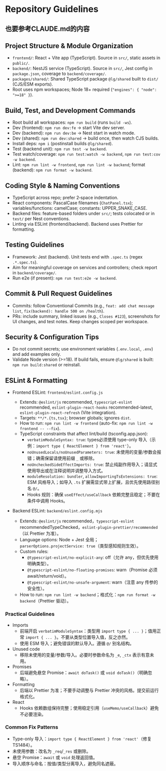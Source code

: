 # Repository Guidelines
## 也要参考CLAUDE.md的内容

## Project Structure & Module Organization
- `frontend/`: React + Vite app (TypeScript). Source in `src/`, static assets in `public/`.
- `backend/`: NestJS service (TypeScript). Source in `src/`, Jest config in `package.json`, coverage to `backend/coverage/`.
- `packages/shared/`: Shared TypeScript package `@lg/shared` built to `dist/` (CJS/ESM exports).
- Root uses npm workspaces; Node 18+ required (`"engines": { "node": ">=18" }`).

## Build, Test, and Development Commands
- Root build all workspaces: `npm run build` (runs `build -ws`).
- Dev (frontend): `npm run dev:fe` → start Vite dev server.
- Dev (backend): `npm run dev:be` → Nest start in watch mode.
- Dev (shared): `npm run dev:shared` → build once, then watch CJS builds.
- Install deps: `npm i` (postinstall builds `@lg/shared`).
- Test (backend unit): `npm run test -w backend`.
- Test watch/coverage: `npm run test:watch -w backend`, `npm run test:cov -w backend`.
- Lint: `npm run lint -w frontend`, `npm run lint -w backend`; format (backend): `npm run format -w backend`.

## Coding Style & Naming Conventions
- TypeScript across repo; prefer 2‑space indentation.
- React components: PascalCase filenames (`ChatPanel.tsx`); variables/functions: camelCase; constants: UPPER_SNAKE_CASE.
- Backend files: feature-based folders under `src/`; tests colocated or in `test/` per Nest conventions.
- Linting via ESLint (frontend/backend). Backend uses Prettier for formatting.

## Testing Guidelines
- Framework: Jest (backend). Unit tests end with `.spec.ts` (regex `.*.spec.ts`).
- Aim for meaningful coverage on services and controllers; check report in `backend/coverage/`.
- Run e2e (if present): `npm run test:e2e -w backend`.

## Commit & Pull Request Guidelines
- Commits: follow Conventional Commits (e.g., `feat: add chat message list`, `fix(backend): handle 500 on /health`).
- PRs: include summary, linked issues (e.g., `Closes #123`), screenshots for UI changes, and test notes. Keep changes scoped per workspace.

## Security & Configuration Tips
- Do not commit secrets; use environment variables (`.env.local`, `.env`) and add examples only.
- Validate Node version (>=18). If build fails, ensure `@lg/shared` is built: `npm run build:shared` or reinstall.

## ESLint & Formatting
- Frontend ESLint: `frontend/eslint.config.js`
  - Extends: `@eslint/js` recommended, `typescript-eslint` recommended, `eslint-plugin-react-hooks` recommended-latest, `eslint-plugin-react-refresh` (Vite integration).
  - Targets: `**/*.{ts,tsx}`; browser globals; ignores `dist`.
  - How to run: `npm run lint -w frontend` (auto-fix: `npm run lint -w frontend -- --fix`).
  - TypeScript constraints that affect lint/build (tsconfig.app.json):
    - `verbatimModuleSyntax: true`: types必须使用 type-only 导入（示例：`import type { ReactElement } from 'react'`）。
    - `noUnusedLocals/noUnusedParameters: true`: 未使用的变量/参数会报错；确需保留请使用前缀 `_` 或移除。
    - `noUncheckedSideEffectImports: true`: 禁止纯副作用导入；请显式使用导出或在注释说明并调整导入方式。
    - `moduleResolution: bundler`, `allowImportingTsExtensions: true`: ESM 风格导入；如导入 `.ts` 扩展需显式带上扩展，且优先使用路径别名 `@/`。
    - Hooks 规则：确保 `useEffect/useCallback` 依赖完整且稳定；不要在条件中调用 Hooks。

- Backend ESLint: `backend/eslint.config.mjs`
  - Extends: `@eslint/js` recommended，`typescript-eslint` recommendedTypeChecked，`eslint-plugin-prettier/recommended`（以 Prettier 为准）。
  - Language options: Node + Jest 全局；`parserOptions.projectService: true`（类型感知规则生效）。
  - Custom rules:
    - `@typescript-eslint/no-explicit-any`: off（允许 any，但优先使用明确类型）。
    - `@typescript-eslint/no-floating-promises`: warn（Promise 必须 await/return/void）。
    - `@typescript-eslint/no-unsafe-argument`: warn（注意 any 传参的安全性）。
  - How to run: `npm run lint -w backend`；格式化：`npm run format -w backend`（Prettier 驱动）。

### Practical Guidelines
- Imports
  - 前端开启 `verbatimModuleSyntax`：类型用 `import type { ... }`；值用正常 `import { ... }`。不要从类型位置导入值，反之亦然。
  - 使用 ESM 导入；避免错误的默认导入。遵循 `@/` 别名结构。
- Unused code
  - 移除未使用的变量/参数/导入。必要时参数命名为 `_e`, `_ctx` 表示有意未用。
- Promises
  - 后端避免悬空 Promise：`await doTask()` 或 `void doTask()`（明确忽略）。
- Formatting
  - 后端以 Prettier 为准；不要手动调整与 Prettier 冲突的风格。提交前运行格式化。
- React
  - Hooks 依赖数组保持完整；使用稳定引用（`useMemo/useCallback`）避免不必要渲染。

### Common Fix Patterns
- Type-only 导入：`import type { ReactElement } from 'react'`（修复 TS1484）。
- 未使用参数：改名为 `_req`/`_res` 或删除。
- 悬空 Promise：`await` 或 `void` 处理返回值。
- 导入顺序与命名：按值/类型分离导入，避免同名遮蔽。
